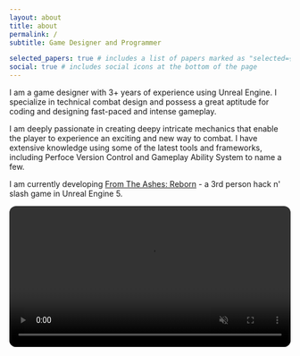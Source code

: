 ```yaml
---
layout: about
title: about
permalink: /
subtitle: Game Designer and Programmer

selected_papers: true # includes a list of papers marked as "selected={true}"
social: true # includes social icons at the bottom of the page
---
```

I am a game designer with 3+ years of experience using Unreal Engine. I specialize in technical combat design and possess a great aptitude for coding and designing fast-paced and intense gameplay.

I am deeply passionate in creating deepy intricate mechanics that enable the player to experience an exciting and new way to combat. I have extensive knowledge using some of the latest tools and frameworks, including Perfoce Version Control and Gameplay Ability System to name a few.

I am currently developing [From The Ashes: Reborn](http://convergentdreamsgames.itch.io/from-the-ashes-reborn) - a 3rd person hack n' slash game in Unreal Engine 5.

<video autoplay muted loop playsinline controls width="100%" style="border-radius: 12px;">
  <source src="{{ '/assets/ftar_vid.mp4' | relative_url }}" type="video/mp4">
  Your browser does not support the video tag.
</video>